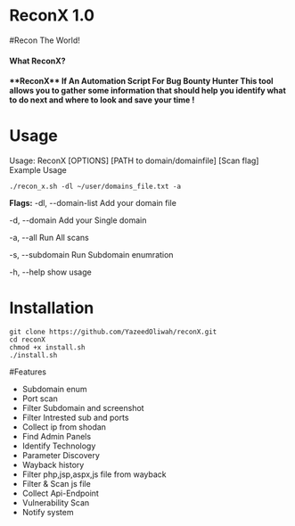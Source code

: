 # ReconX 1.0
#Recon The World!
<h4>What ReconX?<h4>
**ReconX**  If An Automation Script For Bug Bounty Hunter This tool allows you to gather some information that should help you identify what to do next and where to look and save your time !

# Usage
Usage: ReconX [OPTIONS] [PATH to domain/domainfile] [Scan flag]
Example Usage
 ```
 ./recon_x.sh -dl ~/user/domains_file.txt -a
```
 
**Flags:**
   -dl, --domain-list                Add your domain file
 
   -d, --domain                      Add your Single domain
 
   -a,  --all                        Run All scans
 
   -s, --subdomain                   Run Subdomain enumration
 
   -h, --help                        show usage

# Installation 
```
git clone https://github.com/YazeedOliwah/reconX.git
cd reconX 
chmod +x install.sh
./install.sh
```

#Features 

- Subdomain enum
- Port scan
- Filter Subdomain and screenshot
- Filter Intrested sub and ports
- Collect ip from shodan  
- Find Admin Panels
- Identify Technology
- Parameter Discovery
- Wayback history 
- Filter php,jsp,aspx,js file from wayback 
- Filter & Scan js file 
- Collect Api-Endpoint
- Vulnerability Scan
- Notify system
